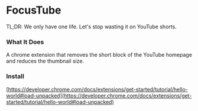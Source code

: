 # FocusTube

TL;DR: We only have one life. Let's stop wasting it on YouTube shorts.

### What It Does

A chrome extension that removes the short block of the YouTube homepage and reduces the thumbnail size.

### Install

[https://developer.chrome.com/docs/extensions/get-started/tutorial/hello-world#load-unpacked](https://developer.chrome.com/docs/extensions/get-started/tutorial/hello-world#load-unpacked)